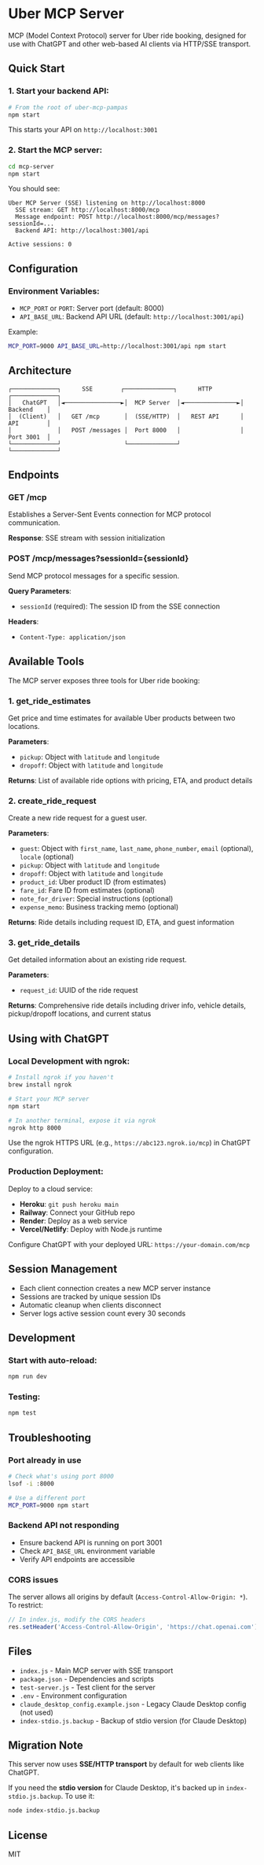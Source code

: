 # Uber MCP Server

MCP (Model Context Protocol) server for Uber ride booking, designed for use with ChatGPT and other web-based AI clients via HTTP/SSE transport.

## Quick Start

### 1. Start your backend API:

```bash
# From the root of uber-mcp-pampas
npm start
```

This starts your API on `http://localhost:3001`

### 2. Start the MCP server:

```bash
cd mcp-server
npm start
```

You should see:

```
Uber MCP Server (SSE) listening on http://localhost:8000
  SSE stream: GET http://localhost:8000/mcp
  Message endpoint: POST http://localhost:8000/mcp/messages?sessionId=...
  Backend API: http://localhost:3001/api

Active sessions: 0
```

## Configuration

### Environment Variables:

- `MCP_PORT` or `PORT`: Server port (default: 8000)
- `API_BASE_URL`: Backend API URL (default: `http://localhost:3001/api`)

Example:

```bash
MCP_PORT=9000 API_BASE_URL=http://localhost:3001/api npm start
```

## Architecture

```
┌─────────────┐      SSE        ┌──────────────┐      HTTP       ┌─────────────┐
│   ChatGPT   │◄────────────────►│  MCP Server  │◄───────────────►│  Backend    │
│  (Client)   │   GET /mcp       │  (SSE/HTTP)  │   REST API      │  API        │
│             │   POST /messages │  Port 8000   │                 │  Port 3001  │
└─────────────┘                  └──────────────┘                 └─────────────┘
```

## Endpoints

### GET /mcp

Establishes a Server-Sent Events connection for MCP protocol communication.

**Response**: SSE stream with session initialization

### POST /mcp/messages?sessionId={sessionId}

Send MCP protocol messages for a specific session.

**Query Parameters**:
- `sessionId` (required): The session ID from the SSE connection

**Headers**:
- `Content-Type: application/json`

## Available Tools

The MCP server exposes three tools for Uber ride booking:

### 1. get_ride_estimates

Get price and time estimates for available Uber products between two locations.

**Parameters**:
- `pickup`: Object with `latitude` and `longitude`
- `dropoff`: Object with `latitude` and `longitude`

**Returns**: List of available ride options with pricing, ETA, and product details

### 2. create_ride_request

Create a new ride request for a guest user.

**Parameters**:
- `guest`: Object with `first_name`, `last_name`, `phone_number`, `email` (optional), `locale` (optional)
- `pickup`: Object with `latitude` and `longitude`
- `dropoff`: Object with `latitude` and `longitude`
- `product_id`: Uber product ID (from estimates)
- `fare_id`: Fare ID from estimates (optional)
- `note_for_driver`: Special instructions (optional)
- `expense_memo`: Business tracking memo (optional)

**Returns**: Ride details including request ID, ETA, and guest information

### 3. get_ride_details

Get detailed information about an existing ride request.

**Parameters**:
- `request_id`: UUID of the ride request

**Returns**: Comprehensive ride details including driver info, vehicle details, pickup/dropoff locations, and current status

## Using with ChatGPT

### Local Development with ngrok:

```bash
# Install ngrok if you haven't
brew install ngrok

# Start your MCP server
npm start

# In another terminal, expose it via ngrok
ngrok http 8000
```

Use the ngrok HTTPS URL (e.g., `https://abc123.ngrok.io/mcp`) in ChatGPT configuration.

### Production Deployment:

Deploy to a cloud service:
- **Heroku**: `git push heroku main`
- **Railway**: Connect your GitHub repo
- **Render**: Deploy as a web service
- **Vercel/Netlify**: Deploy with Node.js runtime

Configure ChatGPT with your deployed URL: `https://your-domain.com/mcp`

## Session Management

- Each client connection creates a new MCP server instance
- Sessions are tracked by unique session IDs
- Automatic cleanup when clients disconnect
- Server logs active session count every 30 seconds

## Development

### Start with auto-reload:

```bash
npm run dev
```

### Testing:

```bash
npm test
```

## Troubleshooting

### Port already in use

```bash
# Check what's using port 8000
lsof -i :8000

# Use a different port
MCP_PORT=9000 npm start
```

### Backend API not responding

- Ensure backend API is running on port 3001
- Check `API_BASE_URL` environment variable
- Verify API endpoints are accessible

### CORS issues

The server allows all origins by default (`Access-Control-Allow-Origin: *`). To restrict:

```javascript
// In index.js, modify the CORS headers
res.setHeader('Access-Control-Allow-Origin', 'https://chat.openai.com');
```

## Files

- `index.js` - Main MCP server with SSE transport
- `package.json` - Dependencies and scripts
- `test-server.js` - Test client for the server
- `.env` - Environment configuration
- `claude_desktop_config.example.json` - Legacy Claude Desktop config (not used)
- `index-stdio.js.backup` - Backup of stdio version (for Claude Desktop)

## Migration Note

This server now uses **SSE/HTTP transport** by default for web clients like ChatGPT.

If you need the **stdio version** for Claude Desktop, it's backed up in `index-stdio.js.backup`. To use it:

```bash
node index-stdio.js.backup
```

## License

MIT
